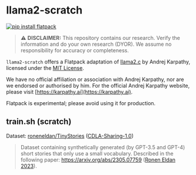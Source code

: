 # llama2-scratch

[![pip install flatpack](https://img.shields.io/badge/pip%20install-flatpack-5865f2)](https://pypi.org/project/flatpack/)

> :warning: **DISCLAIMER:** This repository contains our research. Verify the information and do your own research (DYOR). We assume no responsibility for accuracy or completeness.

`llama2-scratch` offers a Flatpack adaptation of [llama2.c](https://github.com/karpathy/llama2.c) by Andrej Karpathy, licensed under the [MIT License](https://github.com/karpathy/llama2.c/blob/master/LICENSE).

We have no official affiliation or association with Andrej Karpathy, nor are we endorsed or authorised by him. For the official Andrej Karpathy website, please visit [https://karpathy.ai](https://karpathy.ai).

Flatpack is experimental; please avoid using it for production.

## train.sh (scratch)

Dataset: [roneneldan/TinyStories](https://huggingface.co/datasets/roneneldan/TinyStories) ([CDLA-Sharing-1.0](https://cdla.dev/sharing-1-0/))

> Dataset containing synthetically generated (by GPT-3.5 and GPT-4) short stories that only use a small vocabulary. Described in the following paper: https://arxiv.org/abs/2305.07759 ([Ronen Eldan 2023](https://huggingface.co/datasets/roneneldan/TinyStories)).
